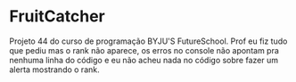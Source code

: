 # FruitCatcher
Projeto 44 do curso de programação BYJU'S FutureSchool. 
Prof eu fiz tudo que pediu mas o rank não aparece, os erros no console não apontam pra nenhuma linha do código e eu não acheu nada no código sobre fazer um alerta mostrando o rank.
